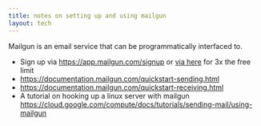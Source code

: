 ```yaml
---
title: notes on setting up and using mailgun
layout: tech
---
```

Mailgun is an email service that can be programmatically interfaced to.

* Sign up via <https://app.mailgun.com/signup> or [via here](https://www.mailgun.com/google) for 3x the free limit
* <https://documentation.mailgun.com/quickstart-sending.html>
* <https://documentation.mailgun.com/quickstart-receiving.html>
* A tutorial on hooking up a linux server with mailgun <https://cloud.google.com/compute/docs/tutorials/sending-mail/using-mailgun>

